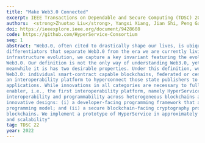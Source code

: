 ```yaml
---
title: "Make Web3.0 Connected"
excerpt: IEEE Transactions on Dependable and Secure Computing (TDSC) 2022
authors:  <strong>Zhuotao Liu</strong>, Yangxi Xiang, Jian Shi, Peng Gao, Haoyu Wang, Xusheng Xiao, Bihan Wen, Qi Li, Yih-Chun Hu
doi: https://ieeexplore.ieee.org/document/9428608
code: https://github.com/HyperService-Consortium
seq: 1
abstract: "Web3.0, often cited to drastically shape our lives, is ubiquitous. However, few literatures have discussed the crucial
differentiators that separate Web3.0 from the era we are currently living in. Via a thorough analysis of the recent blockchain
infrastructure evolution, we capture a key invariant featuring the evolution, based on which we provide the first academic definition for
Web3.0. Our definition is not the only way of understanding Web3.0, yet, it captures the fundamental and defining trait of Web3.0, and
meanwhile it is has two desirable properties. Under this definition, we articulate three key categories of infrastructural enablers for
Web3.0: individual smart-contract capable blockchains, federated or centralized platforms capable of publishing verifiable states, and
an interoperability platform to hyperconnect those state publishers to provide a unified and connected computing platform for Web3.0
applications. While innovations in all categories are necessary to fully enable Web3.0, in this paper, we present a design for the third
enabler, i.e., the first interoperability platform, namely HyperService, that advances the state-of-the-art by simultaneously delivers
interoperability and programmability across heterogeneous blockchains and state publishers. HyperService is powered by two
innovative designs: (i) a developer-facing programming framework that allows developers to build cross-chain applications in a unified
programming model; and (ii) a secure blockchain-facing cryptography protocol that provably realizes those applications on
blockchains. We implement a prototype of HyperService in approximately 62,000 lines of code to demonstrate its practicality, usability
and scalability"
tag: TDSC 22
year: 2022
---
```

